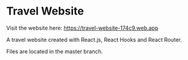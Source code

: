 # Travel Website

Visit the website here: https://travel-website-174c9.web.app

A travel website created with React.js, React Hooks and React Router.

Files are located in the master branch.
